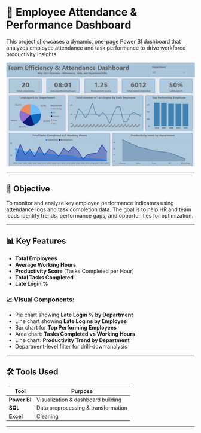 
# 🧩 Employee Attendance & Performance Dashboard

This project showcases a dynamic, one-page Power BI dashboard that analyzes employee attendance and task performance to drive workforce productivity insights.

![Dashboard Preview](https://github.com/RamyaD789/Employee-Performance-Dashboard/blob/main/Team%20Efficiency%20%26%20Attendance%20Dashboard.png)

---

## 📌 Objective

To monitor and analyze key employee performance indicators using attendance logs and task completion data. The goal is to help HR and team leads identify trends, performance gaps, and opportunities for optimization.

---

## 📊 Key Features

- **Total Employees**  
- **Average Working Hours**  
- **Productivity Score** (Tasks Completed per Hour)  
- **Total Tasks Completed**  
- **Late Login %**  

### 📈 Visual Components:
- Pie chart showing **Late Login % by Department**
- Line chart showing **Late Logins by Employee**
- Bar chart for **Top Performing Employees**
- Area chart: **Tasks Completed vs Working Hours**
- Line chart: **Productivity Trend by Department**
- Department-level filter for drill-down analysis

---

## 🛠️ Tools Used

| Tool       | Purpose                          |
|------------|----------------------------------|
| **Power BI** | Visualization & dashboard building |
| **SQL**      | Data preprocessing & transformation |
| **Excel**    | Cleaning   |

---



